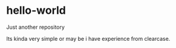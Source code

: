 # hello-world
Just another repository

Its kinda very simple or may be i have experience from clearcase.
